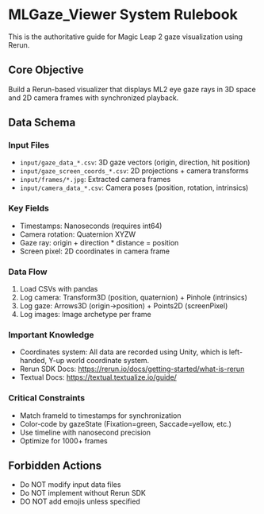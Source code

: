 # MLGaze_Viewer System Rulebook

This is the authoritative guide for Magic Leap 2 gaze visualization using Rerun.

## Core Objective
Build a Rerun-based visualizer that displays ML2 eye gaze rays in 3D space and 2D camera frames with synchronized playback.

## Data Schema

### Input Files
- `input/gaze_data_*.csv`: 3D gaze vectors (origin, direction, hit position)
- `input/gaze_screen_coords_*.csv`: 2D projections + camera transforms
- `input/frames/*.jpg`: Extracted camera frames
- `input/camera_data_*.csv`: Camera poses (position, rotation, intrinsics)

### Key Fields
- Timestamps: Nanoseconds (requires int64)
- Camera rotation: Quaternion XYZW
- Gaze ray: origin + direction * distance = position
- Screen pixel: 2D coordinates in camera frame

### Data Flow
1. Load CSVs with pandas
2. Log camera: Transform3D (position, quaternion) + Pinhole (intrinsics)  
3. Log gaze: Arrows3D (origin→position) + Points2D (screenPixel)
4. Log images: Image archetype per frame

### Important Knowledge
- Coordinates system: All data are recorded using Unity, which is  left-handed, Y-up world coordinate system.
- Rerun SDK Docs: https://rerun.io/docs/getting-started/what-is-rerun
- Textual Docs: https://textual.textualize.io/guide/

### Critical Constraints
- Match frameId to timestamps for synchronization
- Color-code by gazeState (Fixation=green, Saccade=yellow, etc.)
- Use timeline with nanosecond precision
- Optimize for 1000+ frames

## Forbidden Actions
- Do NOT modify input data files
- Do NOT implement without Rerun SDK
- DO NOT add emojis unless specified